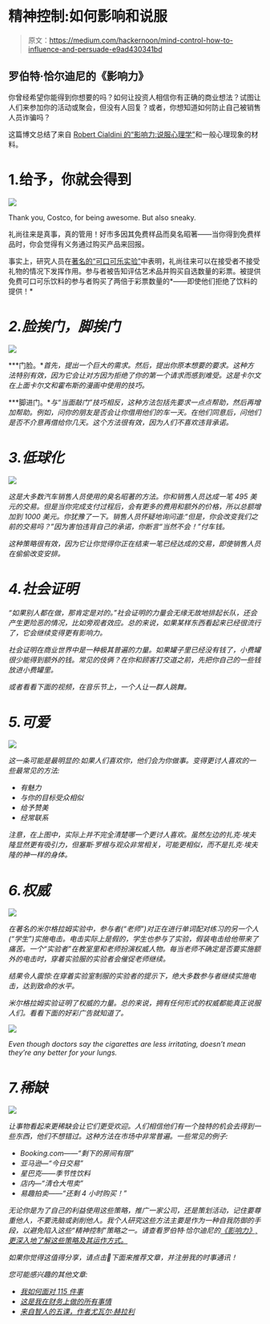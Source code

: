 # 精神控制:如何影响和说服

> 原文：<https://medium.com/hackernoon/mind-control-how-to-influence-and-persuade-e9ad430341bd>

## 罗伯特·恰尔迪尼的《影响力》

你曾经希望你能得到你想要的吗？如何让投资人相信你有正确的商业想法？试图让人们来参加你的活动或聚会，但没有人回复？或者，你想知道如何防止自己被销售人员诈骗吗？

这篇博文总结了来自 [Robert Cialdini 的“影响力:说服心理学”](http://amzn.to/2sLbbPw)和一般心理现象的材料。

# 1.给予，你就会得到

![](img/ffb0bbd89d25f44709daaa761bc01b92.png)

Thank you, Costco, for being awesome. But also sneaky.

礼尚往来是真事，真的管用！好市多因其免费样品而臭名昭著——当你得到免费样品时，你会觉得有义务通过购买产品来回报。

事实上，研究人员在[著名的“可口可乐实验”](https://www.learnvest.com/knowledge-center/put-back-that-free-sample-the-rule-of-reciprocity/)中表明，礼尚往来可以在接受者不接受礼物的情况下发挥作用。参与者被告知评估艺术品并购买自选数量的彩票。被提供免费可口可乐饮料的参与者购买了两倍于彩票数量的*——即使他们拒绝了饮料的提供！*

# *2.脸挨门，脚挨门*

*![](img/ab9802dd207c9dc9e0081f394e542ab8.png)*

***门脸。**首先，提出一个巨大的需求。然后，提出你原本想要的要求。这种方法特别有效，因为它会让对方因为拒绝了你的第一个请求而感到难受。这是卡尔文在上面卡尔文和霍布斯的漫画中使用的技巧。*

***脚进门。**与“当面敲门”技巧相反，这种方法包括先要求一点点帮助，然后再增加帮助。例如，问你的朋友是否会让你借用他们的车一天。在他们同意后，问他们是否不介意再借给你几天。这个方法很有效，因为人们不喜欢违背承诺。*

# *3.低球化*

*![](img/514057642b08409baaaabc482aa38610.png)*

*这是大多数汽车销售人员使用的臭名昭著的方法。你和销售人员达成一笔 495 美元的交易。但是当你完成支付过程后，会有更多的费用和额外的价格，所以总额增加到 1000 美元。你犹豫了一下。销售人员怀疑地询问道:“但是，你会改变我们之前的交易吗？”因为害怕违背自己的承诺，你断言“当然不会！”付车钱。*

*这种策略很有效，因为它让你觉得你正在结束一笔已经达成的交易，即使销售人员在偷偷改变安排。*

# *4.社会证明*

*“如果别人都在做，那肯定是对的。”社会证明的力量会无缘无故地排起长队，还会产生更险恶的情况，比如旁观者效应。总的来说，如果某样东西看起来已经很流行了，它会继续变得更有影响力。*

*社会证明在商业世界中是一种极其普遍的力量。如果罐子里已经没有钱了，小费罐很少能得到额外的钱。常见的伎俩？在你和顾客打交道之前，先把你自己的一些钱放进小费罐里。*

*或者看看下面的视频，在音乐节上，一个人让一群人跳舞。*

# *5.可爱*

*![](img/9d9c1a917b2600c93346614979986510.png)*

*这一条可能是最明显的:如果人们喜欢你，他们会为你做事。变得更讨人喜欢的一些最常见的方法:*

*   *有魅力*
*   *与你的目标受众相似*
*   *给予赞美*
*   *经常联系*

*注意，在上图中，实际上并不完全清楚哪一个更讨人喜欢。虽然左边的扎克·埃夫隆显然更有吸引力，但塞斯·罗根与观众非常相关，可能更相似，而不是扎克·埃夫隆的神一样的身体。*

# *6.权威*

*![](img/c51a0e26ef96f3ce179eb7ac21508fe0.png)*

*在著名的米尔格拉姆实验中，参与者(“老师”)对正在进行单词配对练习的另一个人(“学生”)实施电击。电击实际上是假的，学生也参与了实验，假装电击给他带来了痛苦。一个“实验者”在教室里和老师扮演权威人物。每当老师不确定是否要实施额外的电击时，穿着实验服的实验者会催促老师继续。*

*结果令人震惊:在穿着实验室制服的实验者的提示下，绝大多数参与者继续实施电击，达到致命的水平。*

*米尔格拉姆实验证明了权威的力量。总的来说，拥有任何形式的权威都能真正说服人们。看看下面的好彩广告就知道了。*

*![](img/df3f8fe22eb400aad3b198d7e5ddd505.png)*

*Even though doctors say the cigarettes are less irritating, doesn’t mean they’re any better for your lungs.*

# *7.稀缺*

*![](img/e3db73ad4cae97163b4e711e8a996c77.png)*

*让事物看起来更稀缺会让它们更受欢迎。人们相信他们有一个独特的机会去得到一些东西，他们不想错过。这种方法在市场中非常普遍。一些常见的例子:*

*   *Booking.com——“剩下的房间有限”*
*   *亚马逊—“今日交易”*
*   *星巴克——季节性饮料*
*   *店内—“清仓大甩卖”*
*   *易趣拍卖——“还剩 4 小时购买！”*

*无论你是为了自己的利益使用这些策略，推广一家公司，还是策划活动，记住要尊重他人，不要洗脑或剥削他人。我个人研究这些方法主要是作为一种自我防御的手段，以避免陷入这些“精神控制”策略之一。请查看罗伯特·恰尔迪尼的[《影响力》,更深入地了解这些策略及其运作方式。](http://amzn.to/2tfInCp)*

*如果你觉得这值得分享，请点击💚下面来推荐文章，并注册我的时事通讯！*

*您可能感兴趣的其他文章:*

*   *[我如何面对 115 件事](https://hackernoon.com/how-i-live-my-115-things-53558259575b)*
*   *[这是我在财务上做的所有事情](https://hackernoon.com/how-i-live-organizing-my-finances-2a277b6c296c)*
*   *[来自*智人*的五课，作者尤瓦尔·赫拉利](https://hackernoon.com/five-things-i-learned-from-reading-sapiens-6ae97a52c45f)*